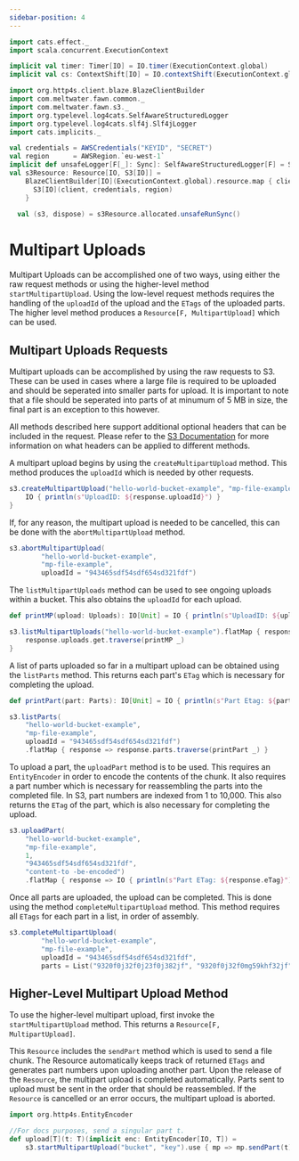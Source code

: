 ```yaml
---
sidebar-position: 4
---
```


```scala mdoc:invisible
import cats.effect._
import scala.concurrent.ExecutionContext

implicit val timer: Timer[IO] = IO.timer(ExecutionContext.global)
implicit val cs: ContextShift[IO] = IO.contextShift(ExecutionContext.global)

import org.http4s.client.blaze.BlazeClientBuilder
import com.meltwater.fawn.common._
import com.meltwater.fawn.s3._
import org.typelevel.log4cats.SelfAwareStructuredLogger
import org.typelevel.log4cats.slf4j.Slf4jLogger
import cats.implicits._

val credentials = AWSCredentials("KEYID", "SECRET")
val region      = AWSRegion.`eu-west-1`
implicit def unsafeLogger[F[_]: Sync]: SelfAwareStructuredLogger[F] = Slf4jLogger.getLogger[F]  
val s3Resource: Resource[IO, S3[IO]] =
    BlazeClientBuilder[IO](ExecutionContext.global).resource.map { client =>
      S3[IO](client, credentials, region)
    }
  
  val (s3, dispose) = s3Resource.allocated.unsafeRunSync()
```

# Multipart Uploads

Multipart Uploads can be accomplished one of two ways, using either the raw request methods or using the higher-level method `startMultipartUpload`. Using the low-level request methods requires the handling of the `uploadId` of the upload and the `ETags` of the uploaded parts. The higher level method produces a `Resource[F, MultipartUpload]` which can be used.  

## Multipart Uploads Requests

Multipart uploads can be accomplished by using the raw requests to S3. These can be used in cases where a large file is required to be uploaded and should be seperated into smaller parts for upload. It is important to note that a file should be seperated into parts of at minumum of 5 MB in size, the final part is an exception to this however.  

All methods described here support additional optional headers that can be included in the request. Please refer to the [S3 Documentation](https://docs.aws.amazon.com/AmazonS3/latest/API/API_Operations_Amazon_Simple_Storage_Service.html) for more information on what headers can be applied to different methods.

A multipart upload begins by using the `createMultipartUpload` method. This method produces the `uploadId` which is needed by other requests.  

```scala mdoc:to-string
s3.createMultipartUpload("hello-world-bucket-example", "mp-file-example").flatMap { response =>
    IO { println(s"UploadID: ${response.uploadId}") }
}
```

If, for any reason, the multipart upload is needed to be cancelled, this can be done with the `abortMultipartUpload` method. 

```scala mdoc:to-string
s3.abortMultipartUpload(
        "hello-world-bucket-example", 
        "mp-file-example", 
        uploadId = "943465sdf54sdf654sd321fdf")
```

The `listMultipartUploads` method can be used to see ongoing uploads within a bucket. This also obtains the `uploadId` for each upload. 

```scala mdoc:to-string
def printMP(upload: Uploads): IO[Unit] = IO { println(s"UploadID: ${upload.uploadId}") }

s3.listMultipartUploads("hello-world-bucket-example").flatMap { response =>
    response.uploads.get.traverse(printMP _)
}
```

A list of parts uploaded so far in a multipart upload can be obtained using the `listParts` method. This returns each part's `ETag` which is necessary for completing the upload. 

```scala mdoc:to-string
def printPart(part: Parts): IO[Unit] = IO { println(s"Part Etag: ${part.eTag}") }

s3.listParts(
    "hello-world-bucket-example",
    "mp-file-example",
    uploadId = "943465sdf54sdf654sd321fdf")
    .flatMap { response => response.parts.traverse(printPart _) }
```

To upload a part, the `uploadPart` method is to be used. This requires an `EntityEncoder` in order to encode the contents of the chunk. It also requires a part number which is necessary for reassembling the parts into the completed file. In S3, part numbers are indexed from 1 to 10,000. This also returns the `ETag` of the part, which is also necessary for completing the upload. 

```scala mdoc:to-string
s3.uploadPart(
    "hello-world-bucket-example",
    "mp-file-example",
    1,
    "943465sdf54sdf654sd321fdf",
    "content-to -be-encoded")
    .flatMap { response => IO { println(s"Part ETag: ${response.eTag}") } }
```

Once all parts are uploaded, the upload can be completed. This is done using the method `completeMultipartUpload` method. This method requires all `ETags` for each part in a list, in order of assembly.

```scala mdoc:to-string
s3.completeMultipartUpload(
        "hello-world-bucket-example", 
        "mp-file-example", 
        uploadId = "943465sdf54sdf654sd321fdf",
        parts = List("9320f0j32f0j23f0j382jf", "9320f0j32f0mg59khf32jf"))
```

## Higher-Level Multipart Upload Method

To use the higher-level multipart upload, first invoke the `startMultipartUpload` method. This returns a `Resource[F, MultipartUpload]`.

This `Resource` includes the `sendPart` method which is used to send a file chunk. The Resource automatically keeps track of returned `ETags` and generates part numbers upon uploading another part. Upon the release of the `Resource`, the multipart upload is completed automatically. Parts sent to upload must be sent in the order that should be reassembled. If the `Resource` is cancelled or an error occurs, the multipart upload is aborted. 

```scala mdoc:to-string
import org.http4s.EntityEncoder

//For docs purposes, send a singular part t. 
def upload[T](t: T)(implicit enc: EntityEncoder[IO, T]) =
    s3.startMultipartUpload("bucket", "key").use { mp => mp.sendPart(t) }
```